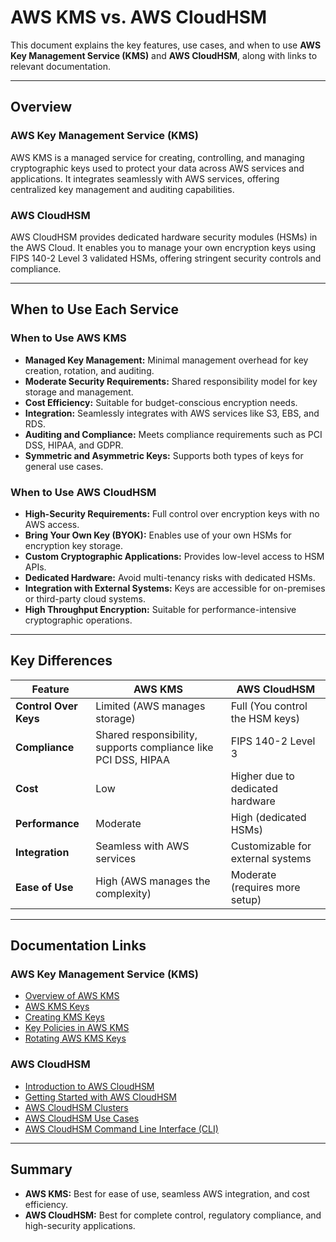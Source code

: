 # AWS KMS vs. AWS CloudHSM

This document explains the key features, use cases, and when to use **AWS Key Management Service (KMS)** and **AWS CloudHSM**, along with links to relevant documentation.

---

## Overview

### **AWS Key Management Service (KMS)**
AWS KMS is a managed service for creating, controlling, and managing cryptographic keys used to protect your data across AWS services and applications. It integrates seamlessly with AWS services, offering centralized key management and auditing capabilities.

### **AWS CloudHSM**
AWS CloudHSM provides dedicated hardware security modules (HSMs) in the AWS Cloud. It enables you to manage your own encryption keys using FIPS 140-2 Level 3 validated HSMs, offering stringent security controls and compliance.

---

## When to Use Each Service

### **When to Use AWS KMS**
- **Managed Key Management:** Minimal management overhead for key creation, rotation, and auditing.
- **Moderate Security Requirements:** Shared responsibility model for key storage and management.
- **Cost Efficiency:** Suitable for budget-conscious encryption needs.
- **Integration:** Seamlessly integrates with AWS services like S3, EBS, and RDS.
- **Auditing and Compliance:** Meets compliance requirements such as PCI DSS, HIPAA, and GDPR.
- **Symmetric and Asymmetric Keys:** Supports both types of keys for general use cases.

### **When to Use AWS CloudHSM**
- **High-Security Requirements:** Full control over encryption keys with no AWS access.
- **Bring Your Own Key (BYOK):** Enables use of your own HSMs for encryption key storage.
- **Custom Cryptographic Applications:** Provides low-level access to HSM APIs.
- **Dedicated Hardware:** Avoid multi-tenancy risks with dedicated HSMs.
- **Integration with External Systems:** Keys are accessible for on-premises or third-party cloud systems.
- **High Throughput Encryption:** Suitable for performance-intensive cryptographic operations.

---

## Key Differences

| Feature                     | AWS KMS                          | AWS CloudHSM                     |
|-----------------------------|-----------------------------------|-----------------------------------|
| **Control Over Keys**       | Limited (AWS manages storage)    | Full (You control the HSM keys)  |
| **Compliance**              | Shared responsibility, supports compliance like PCI DSS, HIPAA | FIPS 140-2 Level 3 |
| **Cost**                    | Low                             | Higher due to dedicated hardware |
| **Performance**             | Moderate                        | High (dedicated HSMs)            |
| **Integration**             | Seamless with AWS services       | Customizable for external systems |
| **Ease of Use**             | High (AWS manages the complexity)| Moderate (requires more setup)   |

---

## Documentation Links

### **AWS Key Management Service (KMS)**
- [Overview of AWS KMS](https://docs.aws.amazon.com/kms/latest/developerguide/overview.html)
- [AWS KMS Keys](https://docs.aws.amazon.com/kms/latest/developerguide/concepts.html)
- [Creating KMS Keys](https://docs.aws.amazon.com/kms/latest/developerguide/create-keys.html)
- [Key Policies in AWS KMS](https://docs.aws.amazon.com/kms/latest/developerguide/concepts-intro.html)
- [Rotating AWS KMS Keys](https://docs.aws.amazon.com/kms/latest/developerguide/rotate-keys.html)

### **AWS CloudHSM**
- [Introduction to AWS CloudHSM](https://docs.aws.amazon.com/cloudhsm/latest/userguide/introduction.html)
- [Getting Started with AWS CloudHSM](https://docs.aws.amazon.com/cloudhsm/latest/userguide/getting-started.html)
- [AWS CloudHSM Clusters](https://docs.aws.amazon.com/cloudhsm/latest/userguide/clusters.html)
- [AWS CloudHSM Use Cases](https://docs.aws.amazon.com/cloudhsm/latest/userguide/use-cases.html)
- [AWS CloudHSM Command Line Interface (CLI)](https://docs.aws.amazon.com/cloudhsm/latest/userguide/cloudhsm_cli.html)

---

## Summary
- **AWS KMS:** Best for ease of use, seamless AWS integration, and cost efficiency.
- **AWS CloudHSM:** Best for complete control, regulatory compliance, and high-security applications.